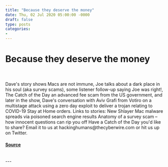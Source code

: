 ```yaml
---
title: "Because they deserve the money"
date: Thu, 02 Jul 2020 05:00:00 -0000
draft: false
type: posts
categories: 
- 
---
```

# Because they deserve the money

<br/>

<br/>
Dave's story shows Macs are not immune, Joe talks about a dark place in his soul (aka survey scams), some listener follow-up saying Joe was right!, The Catch of the Day an advanced fee scam from the US government, and later in the show, Dave's conversation with Aviv Grafi from Votiro on a multistage attack using a zero day exploit to deliver a trojan relating to COVID-19 Stay at Home orders. Links to stories: New Shlayer Mac malware spreads via poisoned search engine results Anatomy of a survey scam – how innocent questions can rip you off Have a Catch of the Day you'd like to share? Email it to us at hackinghumans@thecyberwire.com or hit us up on Twitter.

#### [Source](https://thecyberwire.com/podcasts/hacking-humans/105/notes)

<br/>
---
